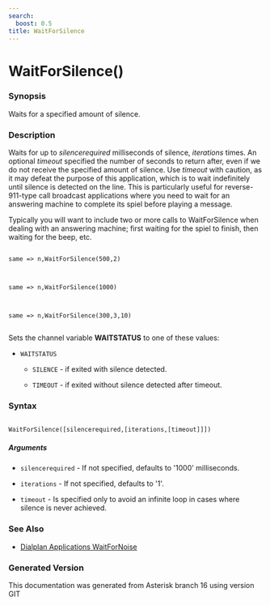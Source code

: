 ```yaml
---
search:
  boost: 0.5
title: WaitForSilence
---
```


# WaitForSilence()

### Synopsis

Waits for a specified amount of silence.

### Description

Waits for up to _silencerequired_ milliseconds of silence, _iterations_ times. An optional _timeout_ specified the number of seconds to return after, even if we do not receive the specified amount of silence. Use _timeout_ with caution, as it may defeat the purpose of this application, which is to wait indefinitely until silence is detected on the line. This is particularly useful for reverse-911-type call broadcast applications where you need to wait for an answering machine to complete its spiel before playing a message.<br>

Typically you will want to include two or more calls to WaitForSilence when dealing with an answering machine; first waiting for the spiel to finish, then waiting for the beep, etc.<br>

``` title="Example: Wait for half a second of silence, twice"

same => n,WaitForSilence(500,2)


```
``` title="Example: Wait for one second of silence, once"

same => n,WaitForSilence(1000)


```
``` title="Example: Wait for 300 ms of silence, 3 times, and returns after 10 seconds, even if no silence detected"

same => n,WaitForSilence(300,3,10)


```
Sets the channel variable **WAITSTATUS** to one of these values:<br>


* `WAITSTATUS`

    * `SILENCE` - if exited with silence detected.

    * `TIMEOUT` - if exited without silence detected after timeout.

### Syntax


```

WaitForSilence([silencerequired,[iterations,[timeout]]])
```
##### Arguments


* `silencerequired` - If not specified, defaults to '1000' milliseconds.<br>

* `iterations` - If not specified, defaults to '1'.<br>

* `timeout` - Is specified only to avoid an infinite loop in cases where silence is never achieved.<br>

### See Also

* [Dialplan Applications WaitForNoise](/Asterisk_16_Documentation/API_Documentation/Dialplan_Applications/WaitForNoise)


### Generated Version

This documentation was generated from Asterisk branch 16 using version GIT 